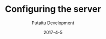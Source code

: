 ---
title: 'Configuring the server'
description: 'A guide on server config, for instance how to set up a custom port'
sections:
    -
        template: richTextSection
        text: ""
meta:
    id: ede50899922d67bffcc62b3997840f149c695823
    parentId: bf70856caed6633b734d5b0e7b61a651305571f1
    language: en
date: '2017-4-5'
author: 'Putaitu Development'
permalink: /guides/configuring-the-server/
layout: sectionPage
---